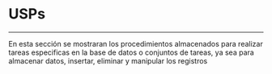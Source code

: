 # USPs
---
En esta sección se mostraran los procedimientos almacenados para realizar tareas especificas en la base de datos o conjuntos de tareas, ya sea para almacenar datos, insertar, eliminar y manipular los registros
